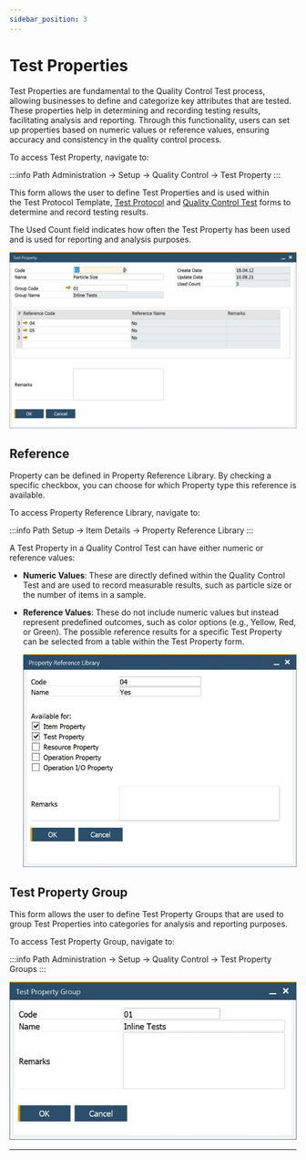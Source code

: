 ```yaml
---
sidebar_position: 3
---
```


# Test Properties

Test Properties are fundamental to the Quality Control Test process, allowing businesses to define and categorize key attributes that are tested. These properties help in determining and recording testing results, facilitating analysis and reporting. Through this functionality, users can set up properties based on numeric values or reference values, ensuring accuracy and consistency in the quality control process.

To access Test Property, navigate to:

:::info Path
    Administration → Setup → Quality Control → Test Property
:::

This form allows the user to define Test Properties and is used within the Test Protocol Template, [Test Protocol](./test-protocols/overview.md) and [Quality Control Test](./quality-control-test/overview.md) forms to determine and record testing results.

The Used Count field indicates how often the Test Property has been used and is used for reporting and analysis purposes.

![Test Property](./media/test-properties/test-property.webp)

## Reference

Property can be defined in Property Reference Library. By checking a specific checkbox, you can choose for which Property type this reference is available.

To access Property Reference Library, navigate to:

:::info Path
    Setup → Item Details → Property Reference Library
:::

A Test Property in a Quality Control Test can have either numeric or reference values:

- **Numeric Values**: These are directly defined within the Quality Control Test and are used to record measurable results, such as particle size or the number of items in a sample.
- **Reference Values**: These do not include numeric values but instead represent predefined outcomes, such as color options (e.g., Yellow, Red, or Green). The possible reference results for a specific Test Property can be selected from a table within the Test Property form.

    ![Property Reference Library](./media/test-properties/property-reference-library-general.webp)

## Test Property Group

This form allows the user to define Test Property Groups that are used to group Test Properties into categories for analysis and reporting purposes.

To access Test Property Group, navigate to:

:::info Path
    Administration → Setup → Quality Control → Test Property Groups
:::

![Test Property Group](./media/test-properties/test-property-group.webp)

---
